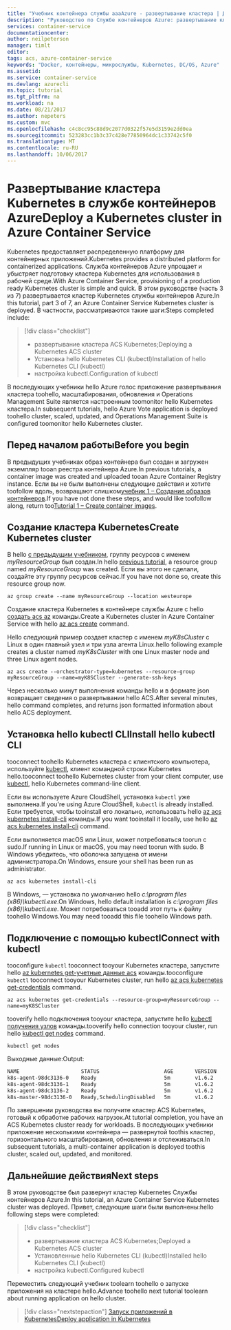 ```yaml
---
title: "Учебник контейнера службы aaaAzure - развертывание кластера | Документы Microsoft"
description: "Руководство по Службе контейнеров Azure: развертывание кластера"
services: container-service
documentationcenter: 
author: neilpeterson
manager: timlt
editor: 
tags: acs, azure-container-service
keywords: "Docker, контейнеры, микрослужбы, Kubernetes, DC/OS, Azure"
ms.assetid: 
ms.service: container-service
ms.devlang: azurecli
ms.topic: tutorial
ms.tgt_pltfrm: na
ms.workload: na
ms.date: 08/21/2017
ms.author: nepeters
ms.custom: mvc
ms.openlocfilehash: c4c8cc95c88d9c2077d0322f57e5d3159e2dd0ea
ms.sourcegitcommit: 523283cc1b3c37c428e77850964dc1c33742c5f0
ms.translationtype: MT
ms.contentlocale: ru-RU
ms.lasthandoff: 10/06/2017
---
```

# <a name="deploy-a-kubernetes-cluster-in-azure-container-service"></a><span data-ttu-id="d279f-104">Развертывание кластера Kubernetes в службе контейнеров Azure</span><span class="sxs-lookup"><span data-stu-id="d279f-104">Deploy a Kubernetes cluster in Azure Container Service</span></span>

<span data-ttu-id="d279f-105">Kubernetes предоставляет распределенную платформу для контейнерных приложений.</span><span class="sxs-lookup"><span data-stu-id="d279f-105">Kubernetes provides a distributed platform for containerized applications.</span></span> <span data-ttu-id="d279f-106">Служба контейнеров Azure упрощает и убыстряет подготовку кластера Kubernetes для использования в рабочей среде.</span><span class="sxs-lookup"><span data-stu-id="d279f-106">With Azure Container Service, provisioning of a production ready Kubernetes cluster is simple and quick.</span></span> <span data-ttu-id="d279f-107">В этом руководстве (часть 3 из 7) развертывается кластер Kubernetes службы контейнеров Azure.</span><span class="sxs-lookup"><span data-stu-id="d279f-107">In this tutorial, part 3 of 7, an Azure Container Service Kubernetes cluster is deployed.</span></span> <span data-ttu-id="d279f-108">В частности, рассматриваются такие шаги:</span><span class="sxs-lookup"><span data-stu-id="d279f-108">Steps completed include:</span></span>

> [!div class="checklist"]
> * <span data-ttu-id="d279f-109">развертывание кластера ACS Kubernetes;</span><span class="sxs-lookup"><span data-stu-id="d279f-109">Deploying a Kubernetes ACS cluster</span></span>
> * <span data-ttu-id="d279f-110">Установка hello Kubernetes CLI (kubectl)</span><span class="sxs-lookup"><span data-stu-id="d279f-110">Installation of hello Kubernetes CLI (kubectl)</span></span>
> * <span data-ttu-id="d279f-111">настройка kubectl.</span><span class="sxs-lookup"><span data-stu-id="d279f-111">Configuration of kubectl</span></span>

<span data-ttu-id="d279f-112">В последующих учебники hello Azure голос приложение развертывания кластера toohello, масштабирования, обновления и Operations Management Suite является настроенным toomonitor hello Kubernetes кластера.</span><span class="sxs-lookup"><span data-stu-id="d279f-112">In subsequent tutorials, hello Azure Vote application is deployed toohello cluster, scaled, updated, and Operations Management Suite is configured toomonitor hello Kubernetes cluster.</span></span>

## <a name="before-you-begin"></a><span data-ttu-id="d279f-113">Перед началом работы</span><span class="sxs-lookup"><span data-stu-id="d279f-113">Before you begin</span></span>

<span data-ttu-id="d279f-114">В предыдущих учебниках образ контейнера был создан и загружен экземпляр tooan реестра контейнера Azure.</span><span class="sxs-lookup"><span data-stu-id="d279f-114">In previous tutorials, a container image was created and uploaded tooan Azure Container Registry instance.</span></span> <span data-ttu-id="d279f-115">Если вы не были выполнены следующие действия и хотите toofollow вдоль, возвращают слишком[учебник 1 – Создание образов контейнеров](./container-service-tutorial-kubernetes-prepare-app.md).</span><span class="sxs-lookup"><span data-stu-id="d279f-115">If you have not done these steps, and would like toofollow along, return too[Tutorial 1 – Create container images](./container-service-tutorial-kubernetes-prepare-app.md).</span></span>

## <a name="create-kubernetes-cluster"></a><span data-ttu-id="d279f-116">Создание кластера Kubernetes</span><span class="sxs-lookup"><span data-stu-id="d279f-116">Create Kubernetes cluster</span></span>

<span data-ttu-id="d279f-117">В hello [с предыдущим учебником](./container-service-tutorial-kubernetes-prepare-acr.md), группу ресурсов с именем *myResourceGroup* был создан.</span><span class="sxs-lookup"><span data-stu-id="d279f-117">In hello [previous tutorial](./container-service-tutorial-kubernetes-prepare-acr.md), a resource group named *myResourceGroup* was created.</span></span> <span data-ttu-id="d279f-118">Если вы этого не сделали, создайте эту группу ресурсов сейчас.</span><span class="sxs-lookup"><span data-stu-id="d279f-118">If you have not done so, create this resource group now.</span></span>

```azurecli-interactive
az group create --name myResourceGroup --location westeurope
```

<span data-ttu-id="d279f-119">Создание кластера Kubernetes в контейнере службы Azure с hello [создать acs az](/cli/azure/acs#create) команды.</span><span class="sxs-lookup"><span data-stu-id="d279f-119">Create a Kubernetes cluster in Azure Container Service with hello [az acs create](/cli/azure/acs#create) command.</span></span> 

<span data-ttu-id="d279f-120">Hello следующий пример создает кластер с именем *myK8sCluster* с Linux в один главный узел и три узла агента Linux.</span><span class="sxs-lookup"><span data-stu-id="d279f-120">hello following example creates a cluster named *myK8sCluster* with one Linux master node and three Linux agent nodes.</span></span>

```azurecli-interactive 
az acs create --orchestrator-type=kubernetes --resource-group myResourceGroup --name=myK8SCluster --generate-ssh-keys 
```

<span data-ttu-id="d279f-121">Через несколько минут выполнения команды hello и в формате json возвращает сведения о развертывании hello ACS.</span><span class="sxs-lookup"><span data-stu-id="d279f-121">After several minutes, hello command completes, and returns json formatted information about hello ACS deployment.</span></span>

## <a name="install-hello-kubectl-cli"></a><span data-ttu-id="d279f-122">Установка hello kubectl CLI</span><span class="sxs-lookup"><span data-stu-id="d279f-122">Install hello kubectl CLI</span></span>

<span data-ttu-id="d279f-123">tooconnect toohello Kubernetes кластера с клиентского компьютера, используйте [kubectl](https://kubernetes.io/docs/user-guide/kubectl/), клиент командной строки Kubernetes hello.</span><span class="sxs-lookup"><span data-stu-id="d279f-123">tooconnect toohello Kubernetes cluster from your client computer, use [kubectl](https://kubernetes.io/docs/user-guide/kubectl/), hello Kubernetes command-line client.</span></span> 

<span data-ttu-id="d279f-124">Если вы используете Azure CloudShell, установка `kubectl` уже выполнена.</span><span class="sxs-lookup"><span data-stu-id="d279f-124">If you're using Azure CloudShell, `kubectl` is already installed.</span></span> <span data-ttu-id="d279f-125">Если требуется, чтобы tooinstall его локально, использовать hello [az acs kubernetes install-cli](/cli/azure/acs/kubernetes#install-cli) команды.</span><span class="sxs-lookup"><span data-stu-id="d279f-125">If you want tooinstall it locally, use hello [az acs kubernetes install-cli](/cli/azure/acs/kubernetes#install-cli) command.</span></span>

<span data-ttu-id="d279f-126">Если выполняется macOS или Linux, может потребоваться toorun с sudo.</span><span class="sxs-lookup"><span data-stu-id="d279f-126">If running in Linux or macOS, you may need toorun with sudo.</span></span> <span data-ttu-id="d279f-127">В Windows убедитесь, что оболочка запущена от имени администратора.</span><span class="sxs-lookup"><span data-stu-id="d279f-127">On Windows, ensure your shell has been run as administrator.</span></span>

```azurecli-interactive 
az acs kubernetes install-cli 
```

<span data-ttu-id="d279f-128">В Windows, — установка по умолчанию hello *c:\program files (x86)\kubectl.exe*.</span><span class="sxs-lookup"><span data-stu-id="d279f-128">On Windows, hello default installation is *c:\program files (x86)\kubectl.exe*.</span></span> <span data-ttu-id="d279f-129">Может потребоваться tooadd этот путь к файлу toohello Windows.</span><span class="sxs-lookup"><span data-stu-id="d279f-129">You may need tooadd this file toohello Windows path.</span></span> 

## <a name="connect-with-kubectl"></a><span data-ttu-id="d279f-130">Подключение с помощью kubectl</span><span class="sxs-lookup"><span data-stu-id="d279f-130">Connect with kubectl</span></span>

<span data-ttu-id="d279f-131">tooconfigure `kubectl` tooconnect tooyour Kubernetes кластера, запустите hello [az kubernetes get-учетные данные acs](/cli/azure/acs/kubernetes#get-credentials) команды.</span><span class="sxs-lookup"><span data-stu-id="d279f-131">tooconfigure `kubectl` tooconnect tooyour Kubernetes cluster, run hello [az acs kubernetes get-credentials](/cli/azure/acs/kubernetes#get-credentials) command.</span></span>

```azurecli-interactive 
az acs kubernetes get-credentials --resource-group=myResourceGroup --name=myK8SCluster
```

<span data-ttu-id="d279f-132">tooverify hello подключения tooyour кластера, запустите hello [kubectl получения узлов](https://kubernetes.io/docs/user-guide/kubectl/v1.6/#get) команды.</span><span class="sxs-lookup"><span data-stu-id="d279f-132">tooverify hello connection tooyour cluster, run hello [kubectl get nodes](https://kubernetes.io/docs/user-guide/kubectl/v1.6/#get) command.</span></span>

```azurecli-interactive
kubectl get nodes
```

<span data-ttu-id="d279f-133">Выходные данные:</span><span class="sxs-lookup"><span data-stu-id="d279f-133">Output:</span></span>

```bash
NAME                    STATUS                     AGE       VERSION
k8s-agent-98dc3136-0    Ready                      5m        v1.6.2
k8s-agent-98dc3136-1    Ready                      5m        v1.6.2
k8s-agent-98dc3136-2    Ready                      5m        v1.6.2
k8s-master-98dc3136-0   Ready,SchedulingDisabled   5m        v1.6.2
```

<span data-ttu-id="d279f-134">По завершении руководства вы получите кластер ACS Kubernetes, готовый к обработке рабочих нагрузок.</span><span class="sxs-lookup"><span data-stu-id="d279f-134">At tutorial completion, you have an ACS Kubernetes cluster ready for workloads.</span></span> <span data-ttu-id="d279f-135">В последующих учебники приложение несколькими контейнера — развернутой toothis кластер, горизонтального масштабирования, обновления и отслеживаться.</span><span class="sxs-lookup"><span data-stu-id="d279f-135">In subsequent tutorials, a multi-container application is deployed toothis cluster, scaled out, updated, and monitored.</span></span>

## <a name="next-steps"></a><span data-ttu-id="d279f-136">Дальнейшие действия</span><span class="sxs-lookup"><span data-stu-id="d279f-136">Next steps</span></span>

<span data-ttu-id="d279f-137">В этом руководстве был развернут кластер Kubernetes Службы контейнеров Azure.</span><span class="sxs-lookup"><span data-stu-id="d279f-137">In this tutorial, an Azure Container Service Kubernetes cluster was deployed.</span></span> <span data-ttu-id="d279f-138">Привет, следующие шаги были выполнены:</span><span class="sxs-lookup"><span data-stu-id="d279f-138">hello following steps were completed:</span></span>

> [!div class="checklist"]
> * <span data-ttu-id="d279f-139">развертывание кластера ACS Kubernetes;</span><span class="sxs-lookup"><span data-stu-id="d279f-139">Deployed a Kubernetes ACS cluster</span></span>
> * <span data-ttu-id="d279f-140">Установленные hello Kubernetes CLI (kubectl)</span><span class="sxs-lookup"><span data-stu-id="d279f-140">Installed hello Kubernetes CLI (kubectl)</span></span>
> * <span data-ttu-id="d279f-141">настройка kubectl.</span><span class="sxs-lookup"><span data-stu-id="d279f-141">Configured kubectl</span></span>

<span data-ttu-id="d279f-142">Переместить следующий учебник toolearn toohello о запуске приложения на кластере hello.</span><span class="sxs-lookup"><span data-stu-id="d279f-142">Advance toohello next tutorial toolearn about running application on hello cluster.</span></span>

> [!div class="nextstepaction"]
> [<span data-ttu-id="d279f-143">Запуск приложений в Kubernetes</span><span class="sxs-lookup"><span data-stu-id="d279f-143">Deploy application in Kubernetes</span></span>](./container-service-tutorial-kubernetes-deploy-application.md)
